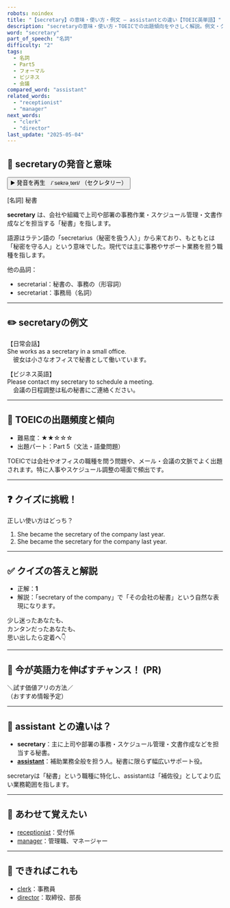 ```yaml
---
robots: noindex
title: "【secretary】の意味・使い方・例文 ― assistantとの違い【TOEIC英単語】"
description: "secretaryの意味・使い方・TOEICでの出題傾向をやさしく解説。例文・クイズ付きでassistantとの違いもわかりやすく学べます。"
word: "secretary"
part_of_speech: "名詞"
difficulty: "2"
tags:
  - 名詞
  - Part5
  - フォーマル
  - ビジネス
  - 会議
compared_word: "assistant"
related_words:
  - "receptionist"
  - "manager"
next_words:
  - "clerk"
  - "director"
last_update: "2025-05-04"
---
```


## 🔰 secretaryの発音と意味

<button class="play-audio" onclick="playTTS('secretary')">
  <span class="play-audio-main">
    ▶️ 発音を再生　/ˈsekrəˌteri/
  </span>
  <span class="play-audio-sub">
    （セクレタリー）
  </span>
</button>

[名詞] 秘書

**secretary** は、会社や組織で上司や部署の事務作業・スケジュール管理・文書作成などを担当する「秘書」を指します。

語源はラテン語の「secretarius（秘密を扱う人）」から来ており、もともとは「秘密を守る人」という意味でした。現代では主に事務やサポート業務を担う職種を指します。

他の品詞：  
- secretarial：秘書の、事務の（形容詞）
- secretariat：事務局（名詞）

---

## ✏️ secretaryの例文

【日常会話】  
She works as a secretary in a small office.  
　彼女は小さなオフィスで秘書として働いています。

【ビジネス英語】  
Please contact my secretary to schedule a meeting.  
　会議の日程調整は私の秘書にご連絡ください。

---

## 🎯 TOEICの出題頻度と傾向

- 難易度：★★☆☆☆
- 出題パート：Part 5（文法・語彙問題）

TOEICでは会社やオフィスの職種を問う問題や、メール・会議の文脈でよく出題されます。特に人事やスケジュール調整の場面で頻出です。

---

## ❓ クイズに挑戦！

正しい使い方はどっち？

1. She became the secretary of the company last year.  
2. She became the secretary for the company last year.

---

## ✅ クイズの答えと解説

- 正解：**1**
- 解説：「secretary of the company」で「その会社の秘書」という自然な表現になります。

少し迷ったあなたも、  
カンタンだったあなたも、  
思い出したら定着へ👇️

---

## 🚀 今が英語力を伸ばすチャンス！ (PR)

<div class="info-center">
＼試す価値アリの方法／<br>  
（おすすめ情報予定）
</div>

---

## 🤔  assistant との違いは？

- **secretary**：主に上司や部署の事務・スケジュール管理・文書作成などを担当する秘書。
- **[assistant](/assistant)**：補助業務全般を担う人。秘書に限らず幅広いサポート役。

secretaryは「秘書」という職種に特化し、assistantは「補佐役」としてより広い業務範囲を指します。

---

## 🧩 あわせて覚えたい

- [receptionist](/receptionist)：受付係
- [manager](/manager)：管理職、マネージャー

---

## 📖 できればこれも

- [clerk](/clerk)：事務員
- [director](/director)：取締役、部長

<!-- cvid: aid12_bid19 -->
